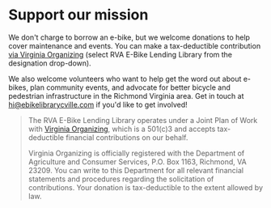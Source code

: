 # Support our mission

We don't charge to borrow an e-bike, but we welcome donations to help cover maintenance
and events. You can make a tax-deductible contribution
[via Virginia Organizing](https://donatenow.networkforgood.org/1388125) (select
RVA E-Bike Lending Library from the designation drop-down).

We also welcome volunteers who want to help get the word out about e-bikes, plan community
events, and advocate for better bicycle and pedestrian infrastructure in the
Richmond Virginia area. Get in touch at hi@ebikelibrarycville.com if you'd like to get
involved!

> The RVA E-Bike Lending Library operates under a Joint Plan of Work with
> [Virginia Organizing](https://virginia-organizing.org/), which is a 501(c)3 and accepts
> tax-deductible financial contributions on our behalf.
>
> Virginia Organizing is officially registered with the Department of Agriculture and
> Consumer Services, P.O. Box 1163, Richmond, VA 23209. You can write to this Department
> for all relevant financial statements and procedures regarding the solicitation of
> contributions. Your donation is tax-deductible to the extent allowed by law.
